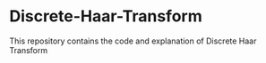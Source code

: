 # Discrete-Haar-Transform
This repository contains the code and explanation of Discrete Haar Transform
